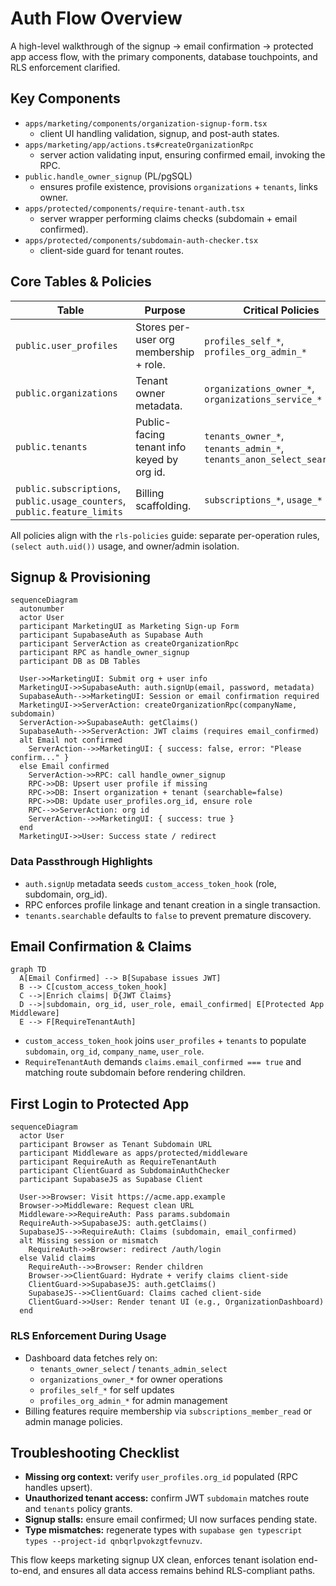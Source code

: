 <!-- docs/auth-flow.md -->
# Auth Flow Overview

A high-level walkthrough of the signup → email confirmation → protected app access flow, with the primary components, database touchpoints, and RLS enforcement clarified.

## Key Components

- `apps/marketing/components/organization-signup-form.tsx`
  - client UI handling validation, signup, and post-auth states.
- `apps/marketing/app/actions.ts#createOrganizationRpc`
  - server action validating input, ensuring confirmed email, invoking the RPC.
- `public.handle_owner_signup` (PL/pgSQL)
  - ensures profile existence, provisions `organizations` + `tenants`, links owner.
- `apps/protected/components/require-tenant-auth.tsx`
  - server wrapper performing claims checks (subdomain + email confirmed).
- `apps/protected/components/subdomain-auth-checker.tsx`
  - client-side guard for tenant routes.

## Core Tables & Policies

| Table                                                                    | Purpose                                    | Critical Policies                                                      |
| ------------------------------------------------------------------------ | ------------------------------------------ | ---------------------------------------------------------------------- |
| `public.user_profiles`                                                   | Stores per-user org membership + role.     | `profiles_self_*`, `profiles_org_admin_*`                              |
| `public.organizations`                                                   | Tenant owner metadata.                     | `organizations_owner_*`, `organizations_service_*`                     |
| `public.tenants`                                                         | Public-facing tenant info keyed by org id. | `tenants_owner_*`, `tenants_admin_*`, `tenants_anon_select_searchable` |
| `public.subscriptions`, `public.usage_counters`, `public.feature_limits` | Billing scaffolding.                       | `subscriptions_*`, `usage_*`                                           |

All policies align with the `rls-policies` guide: separate per-operation rules, `(select auth.uid())` usage, and owner/admin isolation.

## Signup & Provisioning

```mermaid
sequenceDiagram
  autonumber
  actor User
  participant MarketingUI as Marketing Sign-up Form
  participant SupabaseAuth as Supabase Auth
  participant ServerAction as createOrganizationRpc
  participant RPC as handle_owner_signup
  participant DB as DB Tables

  User->>MarketingUI: Submit org + user info
  MarketingUI->>SupabaseAuth: auth.signUp(email, password, metadata)
  SupabaseAuth-->>MarketingUI: Session or email confirmation required
  MarketingUI->>ServerAction: createOrganizationRpc(companyName, subdomain)
  ServerAction->>SupabaseAuth: getClaims()
  SupabaseAuth-->>ServerAction: JWT claims (requires email_confirmed)
  alt Email not confirmed
    ServerAction-->>MarketingUI: { success: false, error: "Please confirm..." }
  else Email confirmed
    ServerAction->>RPC: call handle_owner_signup
    RPC->>DB: Upsert user profile if missing
    RPC->>DB: Insert organization + tenant (searchable=false)
    RPC->>DB: Update user_profiles.org_id, ensure role
    RPC-->>ServerAction: org id
    ServerAction-->>MarketingUI: { success: true }
  end
  MarketingUI->>User: Success state / redirect
```

### Data Passthrough Highlights

- `auth.signUp` metadata seeds `custom_access_token_hook` (role, subdomain, org_id).
- RPC enforces profile linkage and tenant creation in a single transaction.
- `tenants.searchable` defaults to `false` to prevent premature discovery.

## Email Confirmation & Claims

```mermaid
graph TD
  A[Email Confirmed] --> B[Supabase issues JWT]
  B --> C[custom_access_token_hook]
  C -->|Enrich claims| D{JWT Claims}
  D -->|subdomain, org_id, user_role, email_confirmed| E[Protected App Middleware]
  E --> F[RequireTenantAuth]
```

- `custom_access_token_hook` joins `user_profiles` + `tenants` to populate `subdomain`, `org_id`, `company_name`, `user_role`.
- `RequireTenantAuth` demands `claims.email_confirmed === true` and matching route subdomain before rendering children.

## First Login to Protected App

```mermaid
sequenceDiagram
  actor User
  participant Browser as Tenant Subdomain URL
  participant Middleware as apps/protected/middleware
  participant RequireAuth as RequireTenantAuth
  participant ClientGuard as SubdomainAuthChecker
  participant SupabaseJS as Supabase Client

  User->>Browser: Visit https://acme.app.example
  Browser->>Middleware: Request clean URL
  Middleware->>RequireAuth: Pass params.subdomain
  RequireAuth->>SupabaseJS: auth.getClaims()
  SupabaseJS-->>RequireAuth: Claims (subdomain, email_confirmed)
  alt Missing session or mismatch
    RequireAuth->>Browser: redirect /auth/login
  else Valid claims
    RequireAuth-->>Browser: Render children
    Browser->>ClientGuard: Hydrate + verify claims client-side
    ClientGuard->>SupabaseJS: auth.getClaims()
    SupabaseJS-->>ClientGuard: Claims cached client-side
    ClientGuard->>User: Render tenant UI (e.g., OrganizationDashboard)
  end
```

### RLS Enforcement During Usage

- Dashboard data fetches rely on:
  - `tenants_owner_select` / `tenants_admin_select`
  - `organizations_owner_*` for owner operations
  - `profiles_self_*` for self updates
  - `profiles_org_admin_*` for admin management
- Billing features require membership via `subscriptions_member_read` or admin manage policies.

## Troubleshooting Checklist

- **Missing org context:** verify `user_profiles.org_id` populated (RPС handles upsert).
- **Unauthorized tenant access:** confirm JWT `subdomain` matches route and `tenants` policy grants.
- **Signup stalls:** ensure email confirmed; UI now surfaces pending state.
- **Type mismatches:** regenerate types with `supabase gen typescript types --project-id qnbqrlpvokzgtfevnuzv`.

This flow keeps marketing signup UX clean, enforces tenant isolation end-to-end, and ensures all data access remains behind RLS-compliant paths.
